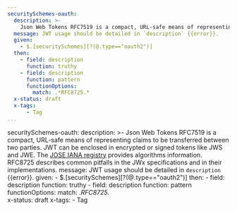 ```yaml
---
securitySchemes-oauth:
  description: >-
    Json Web Tokens RFC7519 is a compact, URL-safe means of representing claims to be transferred between two parties. JWT can be enclosed in encrypted or signed tokens like JWS and JWE. The [JOSE IANA registry](https://www.iana.org/assignments/jose/jose.xhtml) provides algorithms information. RFC8725 describes common pitfalls in the JWx specifications and in their implementations.
  message: JWT usage should be detailed in `description` {{error}}.
  given:
    - $.[securitySchemes][?(@.type=="oauth2")]
  then:
    - field: description
      function: truthy
    - field: description
      function: pattern
      functionOptions:
        match: .*RFC8725.*   
  x-status: draft
  x-tags:
      - Tag           
...
```

securitySchemes-oauth:
  description: >-
    Json Web Tokens RFC7519 is a compact, URL-safe means of representing claims to be transferred between two parties. JWT can be enclosed in encrypted or signed tokens like JWS and JWE. The [JOSE IANA registry](https://www.iana.org/assignments/jose/jose.xhtml) provides algorithms information. RFC8725 describes common pitfalls in the JWx specifications and in their implementations.
  message: JWT usage should be detailed in `description` {{error}}.
  given:
    - $.[securitySchemes][?(@.type=="oauth2")]
  then:
    - field: description
      function: truthy
    - field: description
      function: pattern
      functionOptions:
        match: .*RFC8725.*   
  x-status: draft
  x-tags:
      - Tag 